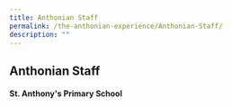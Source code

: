```yaml
---
title: Anthonian Staff
permalink: /the-anthonian-experience/Anthonian-Staff/
description: ""
---
```

## Anthonian Staff

#### St. Anthony's Primary School
